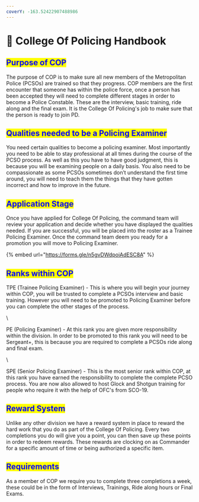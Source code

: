 ```yaml
---
coverY: -163.52422907488986
---
```


# 📖 College Of Policing Handbook

## <mark style="color:blue;">Purpose of COP</mark> <a href="#docs-internal-guid-33c5276e-7fff-4ed1-1f3d-b52d1f30615b" id="docs-internal-guid-33c5276e-7fff-4ed1-1f3d-b52d1f30615b"></a>

The purpose of COP is to make sure all new members of the Metropolitan Police (PCSOs) are trained so that they progress. COP members are the first encounter that someone has within the police force, once a person has been accepted they will need to complete different stages in order to become a Police Constable. These are the interview, basic training, ride along and the final exam. It is the College Of Policing's job to make sure that the person is ready to join PD.

## <mark style="color:blue;">Qualities needed to be a Policing Examiner</mark>

You need certain qualities to become a policing examiner. Most importantly you need to be able to stay professional at all times during the course of the PCSO process. As well as this you have to have good judgment, this is because you will be examining people on a daily basis. You also need to be compassionate as some PCSOs sometimes don’t understand the first time around, you will need to teach them the things that they have gotten incorrect and how to improve in the future.

## <mark style="color:blue;">Application Stage</mark>

Once you have applied for College Of Policing, the command team will review your application and decide whether you have displayed the qualities needed. If you are successful, you will be placed into the roster as a Trainee Policing Examiner. Once the command team deem you ready for a promotion you will move to Policing Examiner.

{% embed url="https://forms.gle/n5gvDWdpoiAdESC8A" %}

## <mark style="color:blue;">Ranks within COP</mark> <a href="#docs-internal-guid-ebc56d6f-7fff-ca26-a922-f4101c760f3e" id="docs-internal-guid-ebc56d6f-7fff-ca26-a922-f4101c760f3e"></a>

TPE (Trainee Policing Examiner) - This is where you will begin your journey within COP, you will be trusted to complete a PCSOs interview and basic training. However you will need to be promoted to Policing Examiner before you can complete the other stages of the process.&#x20;

\


PE (Policing Examiner) - At this rank you are given more responsibility within the division. In order to be promoted to this rank you will need to be Sergeant+, this is because you are required to complete a PCSOs ride along and final exam.

\


SPE (Senior Policing Examiner) - This is the most senior rank within COP, at this rank you have earned the responsibility to complete the complete PCSO process. You are now also allowed to host Glock and Shotgun training for people who require it with the help of OFC's from SCO-19.

## <mark style="color:blue;">Reward System</mark>

Unlike any other division we have a reward system in place to reward the hard work that you do as part of the College Of Policing. Every two completions you do will give you a point, you can then save up these points in order to redeem rewards. These rewards are clocking on as Commander for a specific amount of time or being authorized a specific item.

## <mark style="color:blue;">Requirements</mark> <a href="#docs-internal-guid-c1ca2b84-7fff-4978-9f83-99d6b93a401c" id="docs-internal-guid-c1ca2b84-7fff-4978-9f83-99d6b93a401c"></a>

As a member of COP we require you to complete three completions a week, these could be in the form of Interviews, Trainings, Ride along hours or Final Exams.
